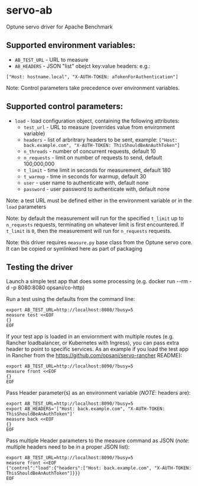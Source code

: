 # servo-ab
Optune servo driver for Apache Benchmark


## Supported environment variables:

* `AB_TEST_URL` - URL to measure
* `AB_HEADERS` - JSON "list" obejct key:value headers: e.g.:
```
["Host: hostname.local", "X-AUTH-TOKEN: aTokenForAuthentication"]
```

Note: Control parameters take precedence over environment variables.

## Supported control parameters:

* `load` - load configuration object, containing the following attributes:
	* `test_url` - URL to measure (overrides value from environment variable)
	* `headers` - list of arbritrary headers to be sent, example: `["Host: back.example.com", "X-AUTH-TOKEN: ThisShouldBeAnAuthToken"]`
	* `n_threads` - number of concurrent requests, default 10
	* `n_requests` - limit on number of requests to send, default 100,000,000
	* `t_limit` - time limit in seconds for measurement, default 180
	* `t_warmup` - time in seconds for warmup, default 30
	* `user` - user name to authenticate with, default none
	* `password` - user password to authenticate with, default none

Note: a test URL must be defined either in the environment variable or in the `load` parameters

Note:  by default the measurement will run for the specified `t_limit` up to `n_requests` requests, terminating on whatever limit is first encountered.  If `t_limit` is `0`, then the measurement will run for `n_requests` requests.

Note: this driver requires `measure.py` base class from the Optune servo core. It can be copied or symlinked here as part of packaging

## Testing the driver

Launch a simple test app that does some processing (e.g. docker run --rm -d -p 8080:8080 opsani/co-http)

Run a test using the defaults from the command line:

```
export AB_TEST_URL=http://localhost:8080/?busy=5
measure test <<EOF
{}
EOF
```

If your test app is loaded in an enviornment with multiple routes (e.g. Rancher loadbalancer, or Kubernetes with Ingress), you can pass extra header to point to specific services.  As an example
if you load the test app in Rancher from the https://github.com/opsani/servo-rancher README):

```
export AB_TEST_URL=http://localhost:8090/?busy=5
measure front <<EOF
{}
EOF
```
Pass Header parameter(s) as an environment variable (*NOTE*: headers are):
```
export AB_TEST_URL=http://localhost:8090/?busy=5
export AB_HEADERS='["Host: back.example.com", "X-AUTH-TOKEN: ThisShouldBeAnAuthToken"]'
measure back <<EOF
{}
EOF
```
Pass multiple Header parameters to the measure command as JSON (_note_: multiple headers need to be in a proper JSON list):
```
export AB_TEST_URL=http://localhost:8090/?busy=5
measure front <<EOF
{"control":"load":{"headers":["Host: back.example.com", "X-AUTH-TOKEN: ThisShouldBeAnAuthToken"]}}}
EOF
```
